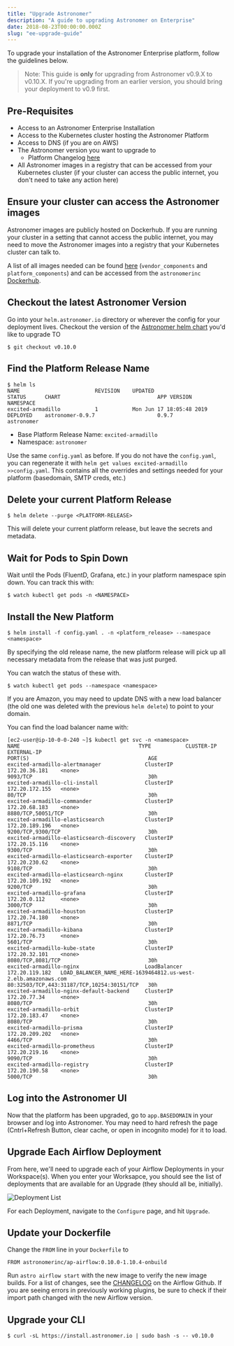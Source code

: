 ```yaml
---
title: "Upgrade Astronomer"
description: "A guide to upgrading Astronomer on Enterprise"
date: 2018-08-23T00:00:00.000Z
slug: "ee-upgrade-guide"
---
```


To upgrade your installation of the Astronomer Enterprise platform, follow the guidelines below.

> Note: This guide is **only** for upgrading from Astronomer v0.9.X to v0.10.X. If you're upgrading from an earlier version, you should bring your deployment to v0.9 first.

## Pre-Requisites

- Access to an Astronomer Enterprise Installation
- Access to the Kubernetes cluster hosting the Astronomer Platform
- Access to DNS (if you are on AWS)
- The Astronomer version you want to upgrade to
    - Platform Changelog [here](https://github.com/astronomer/astronomer/blob/master/CHANGELOG.md)
- All Astronomer images in a registry that can be accessed from your Kubernetes cluster (if your cluster can access the public internet, you don't need to take any action here)

## Ensure your cluster can access the Astronomer images

Astronomer images are publicly hosted on Dockerhub. If you are running your cluster in a setting that cannot access the public internet, you may need to move the Astronomer images into a registry that your Kubernetes cluster can talk to.

A list of all images needed can be found [here](https://github.com/astronomer/astronomer/blob/v0.10.0/Makefile#L11) (`vendor_components` and `platform_components`) and can be accessed from the `astronomerinc` [Dockerhub](https://hub.docker.com/search?q=astronomerinc&type=image).

## Checkout the latest Astronomer Version

Go into your `helm.astronomer.io` directory or wherever the config for your deployment lives.
Checkout the version of the [Astronomer helm chart](https://github.com/astronomer/helm.astronomer.io) you'd like to upgrade TO

```
$ git checkout v0.10.0
```

## Find the Platform Release Name

```
$ helm ls
NAME                       	REVISION	UPDATED                 	STATUS  	CHART                            	APP VERSION  	NAMESPACE
excited-armadillo          	1       	Mon Jun 17 18:05:48 2019	DEPLOYED	astronomer-0.9.7                 	0.9.7        	astronomer
```

- Base Platform Release Name: `excited-armadillo`
- Namespace: `astronomer`

Use the same `config.yaml` as before. If you do not have the `config.yaml`, you can regenerate it with `helm get values excited-armadillo >>config.yaml`.
This contains all the overrides and settings needed for your platform (basedomain, SMTP creds, etc.)

## Delete your current Platform Release

```
$ helm delete --purge <PLATFORM-RELEASE>
```

This will delete your current platform release, but leave the secrets and metadata.

## Wait for Pods to Spin Down

Wait until the Pods (FluentD, Grafana, etc.) in your platform namespace spin down. You can track this with:

```
$ watch kubectl get pods -n <NAMESPACE>
```

## Install the New Platform

```
$ helm install -f config.yaml . -n <platform_release> --namespace <namespace>
```
By specifying the old release name, the new platform release will pick up all necessary metadata from the release that was just purged.

You can watch the status of these with.

```
$ watch kubectl get pods --namespace <namespace>
```

If you are Amazon, you may need to update DNS with a new load balancer (the old one was deleted with the previous `helm delete`) to point to your domain.

You can find the load balancer name with:

```
[ec2-user@ip-10-0-0-240 ~]$ kubectl get svc -n <namespace>
NAME                                      TYPE           CLUSTER-IP       EXTERNAL-IP                                                               PORT(S)                                      AGE
excited-armadillo-alertmanager              ClusterIP      172.20.36.181    <none>                                                                    9093/TCP                                     30h
excited-armadillo-cli-install               ClusterIP      172.20.172.155   <none>                                                                    80/TCP                                       30h
excited-armadillo-commander                 ClusterIP      172.20.68.183    <none>                                                                    8880/TCP,50051/TCP                           30h
excited-armadillo-elasticsearch             ClusterIP      172.20.189.196   <none>                                                                    9200/TCP,9300/TCP                            30h
excited-armadillo-elasticsearch-discovery   ClusterIP      172.20.15.116    <none>                                                                    9300/TCP                                     30h
excited-armadillo-elasticsearch-exporter    ClusterIP      172.20.230.62    <none>                                                                    9108/TCP                                     30h
excited-armadillo-elasticsearch-nginx       ClusterIP      172.20.109.192   <none>                                                                    9200/TCP                                     30h
excited-armadillo-grafana                   ClusterIP      172.20.0.112     <none>                                                                    3000/TCP                                     30h
excited-armadillo-houston                   ClusterIP      172.20.74.180    <none>                                                                    8871/TCP                                     30h
excited-armadillo-kibana                    ClusterIP      172.20.76.73     <none>                                                                    5601/TCP                                     30h
excited-armadillo-kube-state                ClusterIP      172.20.32.101    <none>                                                                    8080/TCP,8081/TCP                            30h
excited-armadillo-nginx                     LoadBalancer   172.20.119.182   LOAD_BALANCER_NAME_HERE-1639464812.us-west-2.elb.amazonaws.com            80:32503/TCP,443:31187/TCP,10254:30151/TCP   30h
excited-armadillo-nginx-default-backend     ClusterIP      172.20.77.34     <none>                                                                    8080/TCP                                     30h
excited-armadillo-orbit                     ClusterIP      172.20.183.47    <none>                                                                    8080/TCP                                     30h
excited-armadillo-prisma                    ClusterIP      172.20.209.202   <none>                                                                    4466/TCP                                     30h
excited-armadillo-prometheus                ClusterIP      172.20.219.16    <none>                                                                    9090/TCP                                     30h
excited-armadillo-registry                  ClusterIP      172.20.190.58    <none>                                                                    5000/TCP                                     30h
```

## Log into the Astronomer UI

Now that the platform has been upgraded, go to `app.BASEDOMAIN` in your browser and log into Astronomer. You may need to hard refresh the page (Cntrl+Refresh Button, clear cache, or open in incognito mode) for it to load.

## Upgrade Each Airflow Deployment

From here, we'll need to upgrade each of your Airflow Deployments in your Workspace(s). When you enter your Worksapce, you should see the list of deployments that are available for an Upgrade (they should all be, initially).

![Deployment List](https://assets2.astronomer.io/main/docs/upgrade-guide/upgrade-guide-deployment-list.png)

For each Deployment, navigate to the `Configure` page, and hit `Upgrade`.

## Update your Dockerfile

Change the `FROM` line in your `Dockerfile` to

```
FROM astronomerinc/ap-airflow:0.10.0-1.10.4-onbuild
```

Run `astro airflow start` with the new image to verify the new image builds. For a list of changes, see the [CHANGELOG](https://github.com/apache/airflow/blob/master/CHANGELOG.txt) on the Airflow Github. If you are seeing errors in previously working plugins, be sure to check if their import path changed with the new Airflow version.

## Upgrade your CLI

```
$ curl -sL https://install.astronomer.io | sudo bash -s -- v0.10.0

```
